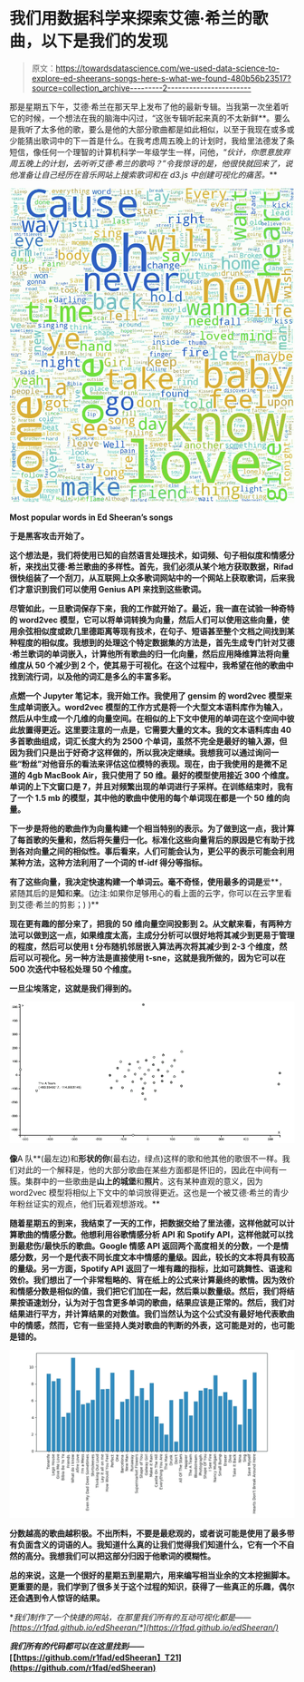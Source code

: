 # 我们用数据科学来探索艾德·希兰的歌曲，以下是我们的发现

> 原文：<https://towardsdatascience.com/we-used-data-science-to-explore-ed-sheerans-songs-here-s-what-we-found-480b56b23517?source=collection_archive---------2----------------------->

那是星期五下午，艾德·希兰在那天早上发布了他的最新专辑。当我第一次坐着听它的时候，一个想法在我的脑海中闪过，“这张专辑听起来真的不太新鲜**。要么是我听了太多他的歌，要么是他的大部分歌曲都是如此相似，以至于我现在或多或少能猜出歌词中的下一首是什么。在我考虑周五晚上的计划时，我给里法德发了条短信，像任何一个理智的计算机科学一年级学生一样，问他，“*伙计，你愿意放弃周五晚上的计划，去听听艾德·希兰的歌吗？”令我惊讶的是，他很快就回来了，说他准备让自己经历在音乐网站上搜索歌词和在 d3.js 中创建可视化的痛苦。***

**![](img/fec9a3c7f7791ec4bcf41d8143d2555c.png)**

**Most popular words in Ed Sheeran’s songs**

**于是黑客攻击开始了。**

**这个想法是，我们将使用已知的自然语言处理技术，如词频、句子相似度和情感分析，来找出艾德·希兰歌曲的多样性。首先，我们必须从某个地方获取数据，Rifad 很快组装了一个刮刀，从互联网上众多歌词网站中的一个网站上获取歌词，后来我们才意识到我们可以使用 Genius API 来找到这些歌词。**

**尽管如此，一旦歌词保存下来，我的工作就开始了。最近，我一直在试验一种奇特的 word2vec 模型，它可以将单词转换为向量，然后人们可以使用这些向量，使用余弦相似度或欧几里德距离等现有技术，在句子、短语甚至整个文档之间找到某种程度的相似度。我想到的处理这个特定数据集的方法是，首先生成专门针对艾德·希兰歌词的单词嵌入，计算他所有歌曲的归一化向量，然后应用降维算法将向量维度从 50 个减少到 2 个，使其易于可视化。在这个过程中，我希望在他的歌曲中找到流行词，以及他的词汇是多么的丰富多彩。**

**点燃一个 Jupyter 笔记本，我开始工作。我使用了 gensim 的 word2vec 模型来生成单词嵌入。word2vec 模型的工作方式是将一个大型文本语料库作为输入，然后从中生成一个几维的向量空间。在相似的上下文中使用的单词在这个空间中彼此放置得更近。这里要注意的一点是，它需要大量的文本。我的文本语料库由 40 多首歌曲组成，词汇长度大约为 2500 个单词，虽然不完全是最好的输入源，但因为我们只是出于好奇才这样做的，所以我决定继续。我想我可以通过询问一些“粉丝”对他音乐的看法来评估这位模特的表现。现在，由于我使用的是微不足道的 4gb MacBook Air，我只使用了 50 维。最好的模型使用接近 300 个维度。单词的上下文窗口是 7，并且对频繁出现的单词进行子采样。在训练结束时，我有了一个 1.5 mb 的模型，其中他的歌曲中使用的每个单词现在都是一个 50 维的向量。**

**下一步是将他的歌曲作为向量构建一个相当特别的表示。为了做到这一点，我计算了每首歌的矢量和，然后将矢量归一化。标准化这些向量背后的原因是它有助于找到各对向量之间的相似性。事后看来，人们可能会认为，更公平的表示可能会利用某种方法，这种方法利用了一个词的 tf-idf 得分等指标。**

**有了这些向量，我决定快速构建一个单词云。毫不奇怪，使用最多的词是**爱**，紧随其后的是**知**和**来**。(边注:如果你足够用心的看上面的云字，你可以在云字里看到艾德·希兰的剪影；) )**

**现在更有趣的部分来了，把我的 50 维向量空间投影到 2。从文献来看，有两种方法可以做到这一点，如果维度太高，主成分分析可以很好地将其减少到更易于管理的程度，然后可以使用 t 分布随机邻居嵌入算法再次将其减少到 2-3 个维度，然后可以可视化。另一种方法是直接使用 t-sne，这就是我所做的，因为它可以在 500 次迭代中轻松处理 50 个维度。**

**一旦尘埃落定，这就是我们得到的。**

**![](img/696347db282f7fef438a7d3ae0ba6585.png)**

**像**A 队**(最左边)和**形状的你**(最右边，绿点)这样的歌和他其他的歌很不一样。我们对此的一个解释是，他的大部分歌曲在某些方面都是怀旧的，因此在中间有一簇。集群中的一些歌曲是**山上的城堡**和**照片**。这有某种直观的意义，因为 word2vec 模型将相似上下文中的单词放得更近。这也是一个被艾德·希兰的青少年粉丝证实的观点，他们玩着观想游戏。**

**随着星期五的到来，我结束了一天的工作，把数据交给了里法德，这样他就可以计算歌曲的情感分数。他想利用谷歌情感分析 API 和 Spotify API，这样他就可以找到最悲伤/最快乐的歌曲。Google 情感 API 返回两个高度相关的分数，一个是情感分数，另一个是代表不同长度文本中情感的量级。因此，较长的文本将具有较高的量级。另一方面，Spotify API 返回了一堆有趣的指标，比如可跳舞性、语速和效价。我们想出了一个非常粗略的、背在纸上的公式来计算最终的歌情。因为效价和情感分数是相似的值，我们把它们加在一起，然后乘以数量级。然后，我们将结果按语速划分，认为对于包含更多单词的歌曲，结果应该是正常的。然后，我们对结果进行平方，并计算结果的对数值。我们当然认为这个公式没有最好地代表歌曲中的情感，然而，它有一些坚持人类对歌曲的判断的外表，这可能是对的，也可能是错的。**

**![](img/2f07c957a93641a556fa743dd2c061cb.png)**

**分数越高的歌曲越积极。不出所料，**不要**是最悲观的，或者说可能是使用了最多带有负面含义的词语的人。**我知道什么**真的让我们觉得我们知道什么，它有一个不自然的高分。我想我们可以把这部分归因于他歌词的模糊性。**

**总的来说，这是一个很好的星期五到星期六，用来编写相当业余的文本挖掘脚本。更重要的是，我们学到了很多关于这个过程的知识，获得了一些真正的乐趣，偶尔还会遇到令人惊讶的结果。**

***我们制作了一个快捷的网站，在那里我们所有的互动可视化都是——*[*https://r1fad.github.io/edSheeran/*](https://r1fad.github.io/edSheeran/)**

***我们所有的代码都可以在这里找到——*[【https://github.com/r1fad/edSheeran】T21](https://github.com/r1fad/edSheeran)**